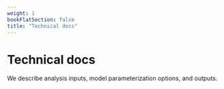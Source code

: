 ```yaml
---
weight: 1
bookFlatSection: false
title: "Technical docs"
---
```


# Technical docs

We describe analysis inputs, model parameterization options, and outputs.
